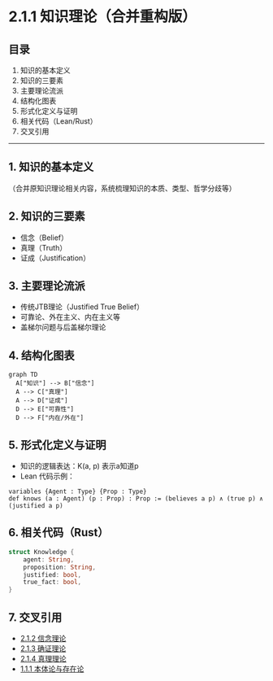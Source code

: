 # 2.1.1 知识理论（合并重构版）

## 目录

1. 知识的基本定义
2. 知识的三要素
3. 主要理论流派
4. 结构化图表
5. 形式化定义与证明
6. 相关代码（Lean/Rust）
7. 交叉引用

---

## 1. 知识的基本定义

（合并原知识理论相关内容，系统梳理知识的本质、类型、哲学分歧等）

## 2. 知识的三要素

- 信念（Belief）
- 真理（Truth）
- 证成（Justification）

## 3. 主要理论流派

- 传统JTB理论（Justified True Belief）
- 可靠论、外在主义、内在主义等
- 盖梯尔问题与后盖梯尔理论

## 4. 结构化图表

```mermaid
graph TD
  A["知识"] --> B["信念"]
  A --> C["真理"]
  A --> D["证成"]
  D --> E["可靠性"]
  D --> F["内在/外在"]
```

## 5. 形式化定义与证明

- 知识的逻辑表达：K(a, p) 表示a知道p
- Lean 代码示例：

```lean
variables {Agent : Type} {Prop : Type}
def knows (a : Agent) (p : Prop) : Prop := (believes a p) ∧ (true p) ∧ (justified a p)
```

## 6. 相关代码（Rust）

```rust
struct Knowledge {
    agent: String,
    proposition: String,
    justified: bool,
    true_fact: bool,
}
```

## 7. 交叉引用

- [2.1.2 信念理论](./02_Belief_Theory.md)
- [2.1.3 确证理论](./03_Justification_Theory.md)
- [2.1.4 真理理论](./04_Truth_Theory.md)
- [1.1.1 本体论与存在论](../01_Metaphysics/01_Ontological_Framework.md)
